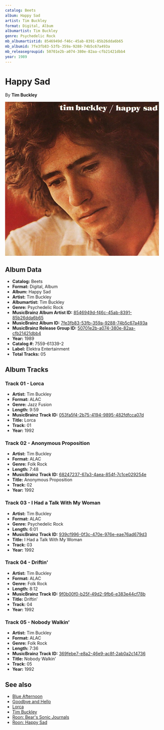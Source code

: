 ```yaml
---
catalog: Beets
album: Happy Sad
artist: Tim Buckley
format: Digital, Album
albumartist: Tim Buckley
genre: Psychedelic Rock
mb_albumartistid: 8546949d-f46c-45ab-8391-85b26dda6b65
mb_albumid: 7fe3fb83-53fb-359a-9288-74b5c67a493a
mb_releasegroupid: 50701e2b-a074-380e-82aa-cfb21421dbb4
year: 1989
---
```


# Happy Sad

By **Tim Buckley**

![](../../assets/beetscovers/Tim_Buckley-Happy_Sad.jpg)

## Album Data

- **Catalog:** Beets
- **Format:** Digital, Album
- **Album:** Happy Sad
- **Artist:** Tim Buckley
- **Albumartist:** Tim Buckley
- **Genre:** Psychedelic Rock
- **MusicBrainz Album Artist ID:** [8546949d-f46c-45ab-8391-85b26dda6b65](https://musicbrainz.org/artist/8546949d-f46c-45ab-8391-85b26dda6b65)
- **MusicBrainz Album ID:** [7fe3fb83-53fb-359a-9288-74b5c67a493a](https://musicbrainz.org/release/7fe3fb83-53fb-359a-9288-74b5c67a493a)
- **MusicBrainz Release Group ID:** [50701e2b-a074-380e-82aa-cfb21421dbb4](https://musicbrainz.org/release-group/50701e2b-a074-380e-82aa-cfb21421dbb4)
- **Year:** 1989
- **Catalog #:** 7559-61339-2
- **Label:** Elektra Entertainment
- **Total Tracks:** 05

## Album Tracks

### Track 01 - Lorca

- **Artist:** Tim Buckley
- **Format:** ALAC
- **Genre:** Jazz Fusion
- **Length:** 9:59
- **MusicBrainz Track ID:** [053fa5f4-2b75-4194-9895-482fdfcca07d](https://musicbrainz.org/recording/053fa5f4-2b75-4194-9895-482fdfcca07d)
- **Title:** Lorca
- **Track:** 01
- **Year:** 1992

### Track 02 - Anonymous Proposition

- **Artist:** Tim Buckley
- **Format:** ALAC
- **Genre:** Folk Rock
- **Length:** 7:48
- **MusicBrainz Track ID:** [68247237-67a3-4aea-854f-7c1ce029254e](https://musicbrainz.org/recording/68247237-67a3-4aea-854f-7c1ce029254e)
- **Title:** Anonymous Proposition
- **Track:** 02
- **Year:** 1992

### Track 03 - I Had a Talk With My Woman

- **Artist:** Tim Buckley
- **Format:** ALAC
- **Genre:** Psychedelic Rock
- **Length:** 6:01
- **MusicBrainz Track ID:** [939cf996-0f3c-470e-976e-eae76ad679d3](https://musicbrainz.org/recording/939cf996-0f3c-470e-976e-eae76ad679d3)
- **Title:** I Had a Talk With My Woman
- **Track:** 03
- **Year:** 1992

### Track 04 - Driftin’

- **Artist:** Tim Buckley
- **Format:** ALAC
- **Genre:** Folk Rock
- **Length:** 8:12
- **MusicBrainz Track ID:** [9f0b00f0-b25f-49d2-9fb6-e383e44cf78b](https://musicbrainz.org/recording/9f0b00f0-b25f-49d2-9fb6-e383e44cf78b)
- **Title:** Driftin’
- **Track:** 04
- **Year:** 1992

### Track 05 - Nobody Walkin’

- **Artist:** Tim Buckley
- **Format:** ALAC
- **Genre:** Folk Rock
- **Length:** 7:36
- **MusicBrainz Track ID:** [369febe7-e8a2-46e9-ac8f-2ab0a2c14736](https://musicbrainz.org/recording/369febe7-e8a2-46e9-ac8f-2ab0a2c14736)
- **Title:** Nobody Walkin’
- **Track:** 05
- **Year:** 1992


## See also

- [Blue Afternoon](Blue_Afternoon.md)
- [Goodbye and Hello](Goodbye_and_Hello.md)
- [Lorca](Lorca.md)
- [Tim Buckley](Tim_Buckley.md)
- [Roon: Bear's Sonic Journals](../../Roon/Tim_Buckley/Bears_Sonic_Journals-_Merry-Go-Round_At_The_Carousel_Digital.md)
- [Roon: Happy Sad](../../Roon/Tim_Buckley/Happy_Sad.md)
